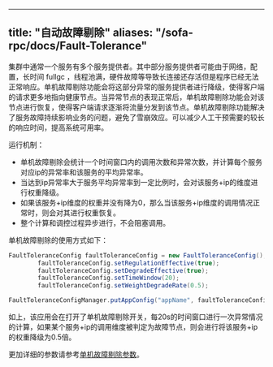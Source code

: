 
---
title: "自动故障剔除"
aliases: "/sofa-rpc/docs/Fault-Tolerance"
---



集群中通常一个服务有多个服务提供者。其中部分服务提供者可能由于网络，配置，长时间 fullgc ，线程池满，硬件故障等导致长连接还存活但是程序已经无法正常响应。单机故障剔除功能会将这部分异常的服务提供者进行降级，使得客户端的请求更多地指向健康节点。当异常节点的表现正常后，单机故障剔除功能会对该节点进行恢复，使得客户端请求逐渐将流量分发到该节点。单机故障剔除功能解决了服务故障持续影响业务的问题，避免了雪崩效应。可以减少人工干预需要的较长的响应时间，提高系统可用率。

运行机制：

* 单机故障剔除会统计一个时间窗口内的调用次数和异常次数，并计算每个服务对应ip的异常率和该服务的平均异常率。
* 当达到ip异常率大于服务平均异常率到一定比例时，会对该服务+ip的维度进行权重降级。
* 如果该服务+ip维度的权重并没有降为0，那么当该服务+ip维度的调用情况正常时，则会对其进行权重恢复。
* 整个计算和调控过程异步进行，不会阻塞调用。

单机故障剔除的使用方式如下：
```java
FaultToleranceConfig faultToleranceConfig = new FaultToleranceConfig();
        faultToleranceConfig.setRegulationEffective(true);
        faultToleranceConfig.setDegradeEffective(true);
        faultToleranceConfig.setTimeWindow(20);
        faultToleranceConfig.setWeightDegradeRate(0.5);

FaultToleranceConfigManager.putAppConfig("appName", faultToleranceConfig);
```
如上，该应用会在打开了单机故障剔除开关，每20s的时间窗口进行一次异常情况的计算，如果某个服务+ip的调用维度被判定为故障节点，则会进行将该服务+ip的权重降级为0.5倍。

更加详细的参数请参考[单机故障剔除参数](../configuration-fault-tolerance)。
